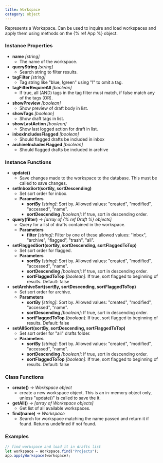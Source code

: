 ```yaml
---
title: Workspace
category: object
---
```


Represents a Workspace. Can be used to inquire and load workspaces and apply them using methods on the {% ref App %} object.

### Instance Properties

- **name** *[string]*
  - The name of the workspace.
- **queryString** *[string]*
  - Search string to filter results. 
- **tagFilter** *[string]*
  - Tag string like "blue, !green" using "!" to omit a tag.
- **tagFilterRequireAll** *[boolean]*
  - If true, all (AND) tags in the tag filter must match, if false match any of the tags (OR).
- **showPreview** *[boolean]*
  - Show preview of draft body in list.
- **showTags** *[boolean]*
  - Show draft tags in list.
- **showLastAction** *[boolean]*
  - Show last logged action for draft in list.
- **inboxIncludesFlagged** *[boolean]*
  - Should flagged drafts be included in inbox
- **archiveIncludesFlagged** *[boolean]*
  - Should flagged drafts be included in archive

### Instance Functions

- **update()**
  - Save changes made to the workspace to the database. This must be called to save changes.
- **setInboxSort(sortBy, sortDescending)**
  - Set sort order for inbox.
  - **Parameters**
    - **sortBy** _[string]_: Sort by. Allowed values: "created", "modified", "accessed", "name".
    - **sortDescending** _[boolean]_: If true, sort in descending order.
- **query(filter)** _-> [array of {% ref Draft %} objects]_
  - Query for a list of drafts contained in the workspace.
  - **Parameters**
    - **filter** _[string]_: Filter by one of these allowed values: "inbox", "archive", "flagged", "trash", "all".
- **setFlaggedSort(sortBy, sortDescending, sortFlaggedToTop)**
  - Set sort order for flagged.
  - **Parameters**
    - **sortBy** _[string]_: Sort by. Allowed values: "created", "modified", "accessed", "name".
    - **sortDescending** _[boolean]_: If true, sort in descending order.
    - **sortFlaggedToTop** _[boolean]_: If true, sort flagged to beginning of results. Default: false
- **setArchiveSort(sortBy, sortDescending, sortFlaggedToTop)**
  - Set sort order for archive.
  - **Parameters**
    - **sortBy** _[string]_: Sort by. Allowed values: "created", "modified", "accessed", "name".
    - **sortDescending** _[boolean]_: If true, sort in descending order.
    - **sortFlaggedToTop** _[boolean]_: If true, sort flagged to beginning of results. Default: false
- **setAllSort(sortBy, sortDescending, sortFlaggedToTop)**
  - Set sort order for "all" drafts folder.
  - **Parameters**
    - **sortBy** _[string]_: Sort by. Allowed values: "created", "modified", "accessed", "name".
    - **sortDescending** _[boolean]_: If true, sort in descending order.
    - **sortFlaggedToTop** _[boolean]_: If true, sort flagged to beginning of results. Default: false

### Class Functions

- **create()** *-> Workspace object*
  - create a new workspace object. This is an in-memory object only, unless "update()" is called to save the it.
- **getAll()** *-> [array of Workspace objects]*
  - Get list of all available workspaces.
- **find(name)** *-> Workspace*
  - Search for workspace matching the name passed and return it if found. Returns undefined if not found.

### Examples

```javascript
// find workspace and load it in drafts list
let workspace = Workspace.find("Projects");
app.applyWorkspace(workspace);
```

